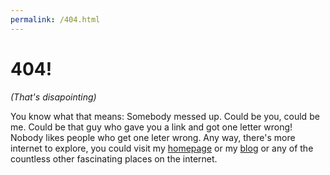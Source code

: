 ```yaml
---
permalink: /404.html
---
```

# 404!
_(That's disapointing)_

You know what that means: Somebody messed up. Could be you, could be me.
Could be that guy who gave you a link and got one letter wrong! Nobody likes
people who get one leter wrong. Any way, there's more internet to explore, you 
could visit my [homepage](https://sam-hildebrand.github.io) or my [blog](https://sam-hildebrand.github.io/the-blog)
or any of the countless other fascinating places on the internet.
